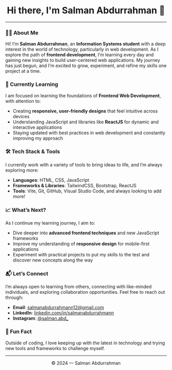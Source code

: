 <h1 align="center">Hi there, I'm Salman Abdurrahman 👋</h1>

---

### 👨‍💻 About Me

Hi! I’m **Salman Abdurrahman**, an **Information Systems student** with a deep interest in the world of technology, particularly in web development. As I explore the path of **frontend development**, I’m learning every day and gaining new insights to build user-centered web applications. My journey has just begun, and I’m excited to grow, experiment, and refine my skills one project at a time.

### 🌱 Currently Learning

I am focused on learning the foundations of **Frontend Web Development**, with attention to:

-   Creating **responsive, user-friendly designs** that feel intuitive across devices
-   Understanding JavaScript and libraries like **ReactJS** for dynamic and interactive applications
-   Staying updated with best practices in web development and constantly improving my approach

### 🛠️ Tech Stack & Tools

I currently work with a variety of tools to bring ideas to life, and I’m always exploring more:

-   **Languages**: HTML, CSS, JavaScript
-   **Frameworks & Libraries**: TailwindCSS, Bootstrap, ReactJS
-   **Tools**: Vite, Git, GitHub, Visual Studio Code, and always looking to add more!

### 📈 What’s Next?

As I continue my learning journey, I aim to:

-   Dive deeper into **advanced frontend techniques** and new JavaScript frameworks
-   Improve my understanding of **responsive design** for mobile-first applications
-   Experiment with practical projects to put my skills to the test and discover new concepts along the way

### 📬 Let’s Connect

I’m always open to learning from others, connecting with like-minded individuals, and exploring collaboration opportunities. Feel free to reach out through:

-   **Email**: [salmanabdurrahmann12@gmail.com](mailto:salmanabdurrahmann12@gmail.com)
-   **LinkedIn**: [linkedin.com/in/salmanabdurrahmann](https://www.linkedin.com/in/salmanabdurrahmann)
-   **Instagram**: [@salman.abd\_](https://www.instagram.com/salman.abd_/)

### 🎉 Fun Fact

Outside of coding, I love keeping up with the latest in technology and trying new tools and frameworks to challenge myself.

---

<p align="center">© 2024 — Salman Abdurrahman</p>
